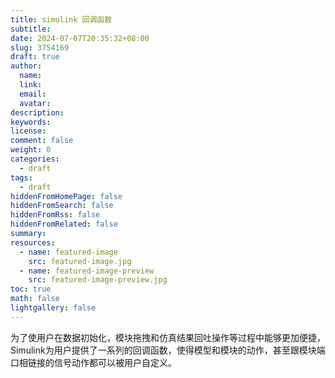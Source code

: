 ```yaml
---
title: simulink 回调函数
subtitle: 
date: 2024-07-07T20:35:32+08:00
slug: 3754169
draft: true
author:
  name: 
  link: 
  email: 
  avatar: 
description: 
keywords: 
license: 
comment: false
weight: 0
categories:
  - draft
tags:
  - draft
hiddenFromHomePage: false
hiddenFromSearch: false
hiddenFromRss: false
hiddenFromRelated: false
summary: 
resources:
  - name: featured-image
    src: featured-image.jpg
  - name: featured-image-preview
    src: featured-image-preview.jpg
toc: true
math: false
lightgallery: false
---
```


为了使用户在数据初始化，模块拖拽和仿真结果回吐操作等过程中能够更加便捷，Simulink为用户提供了一系列的回调函数，使得模型和模块的动作，甚至跟模块端口相链接的信号动作都可以被用户自定义。


<!--more-->




